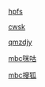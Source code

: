 [hpfs](https://download.mcloud.139.com/storageWeb/servlet/downloadServlet?code=S0ExMjExZkdsVUUwazA0NDMxN3JuTFVUc2Q4&un=F5B84DB42EFC2A60F9DF08141383F6F4EB282F8451C71639B01175B8A55D2159&dom=D961&rate=0&txType=0)

[cwsk](https://download.mcloud.139.com/storageWeb/servlet/downloadServlet?code=SzcxMjExZkdsVUUwazAyMzAxN3JuTFRGTDZS&un=B82822C34F8A875405E4C5F0E74F5EB61E29131B2FF868CFBAD6F458B81050AB&dom=D960&rate=0&txType=0)

[qmzdjy](https://download.caiyun.feixin.10086.cn/storageWeb/servlet/downloadServlet?code=NmkxMjExZkdsVUUwazAwNTIxN3JuTFVtck8x&un=0E0C578FD09E8DB1523F70B1E5ACB055402A1ED62943D355D13A55EBCCEA2960&dom=D983&rate=0&txType=0)

[mbc咪咕](http://hlsmgspvod.miguvideo.com:8080/depository_yqv/asset/zhengshi/1016/184/343/1016184343/media/1016184343_5042216639_56.mp4.m3u8?msisdn=9a968b1978ca22a56620fbbb056662b8&mdspid=&spid=800033&netType=0&sid=1709440734&pid=2028597139&timestamp=20221210191049&Channel_ID=0131_10010001005&ProgramID=754456091&ParentNodeID=-99&assertID=1709440734&client_ip=2409:8950:4c61:5006:cb:c262:898b:4b1c&SecurityKey=20221210191049&mvid=1016184343&mcid=500960&mpid=500960&playurlVersion=ZQ-A1-5.11.7-RELEASE&userid=&jmhm=&videocodec=h264&bean=mgsph5&encrypt=7fd7d72acb171d32e2c2de69a08ffba5)

[mbc搜狐](https://api.my.tv.sohu.com/v2/play/406145455_1_27844505_0_3517944640.m3u8?vid=406145455&uid=1670670544361896&plat=17&SOHUSVP=4RbGM5sjeBvu1jRdCBpS6F4Ay3lPvQfg91DfqQtJkMU&pt=5&prod=h5&pg=1&eye=0&cv=1.0.0&qd=680&src=11050001&ca=4&cateCode=329&_c=1&appid=tv&oth=&cd=)



